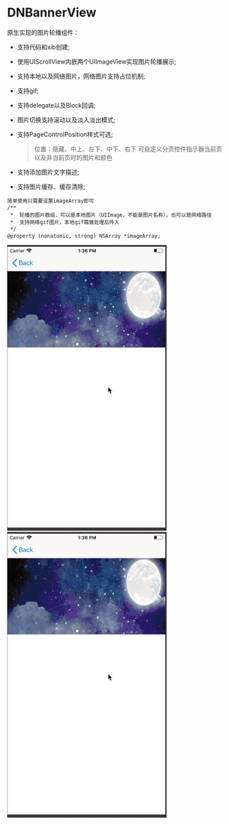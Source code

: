 # DNBannerView
原生实现的图片轮播组件：

+ 支持代码和xib创建;
+ 使用UIScrollView内嵌两个UIImageView实现图片轮播展示;
+ 支持本地以及网络图片，网络图片支持占位机制;
+ 支持gif;
+ 支持delegate以及Block回调;
+ 图片切换支持滚动以及淡入淡出模式;
+ 支持PageControlPosition样式可选;

	>  位置：隐藏、中上、左下、中下、右下
	>  可自定义分页控件指示器当前页以及非当前页时的图片和颜色
+ 支持添加图片文字描述;
+ 支持图片缓存、缓存清除;

```
简单使用只需要设置imageArray即可
/**
 *  轮播的图片数组，可以是本地图片（UIImage，不能是图片名称），也可以是网络路径
 *  支持网络gif图片，本地gif需做处理后传入
 */
@property (nonatomic, strong) NSArray *imageArray;

```

![](https://github.com/git-hushuai/DNBannerView/blob/master/2018-08-13%2014_54_19.gif)
![](https://github.com/git-hushuai/DNBannerView/blob/master/2018-08-13%2014_54_19.gif)
